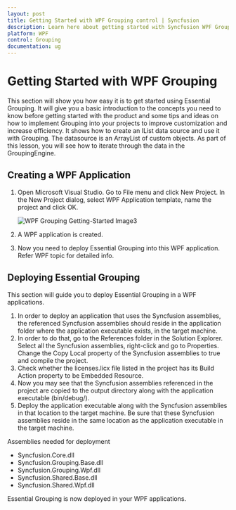 ```yaml
---
layout: post
title: Getting Started with WPF Grouping control | Syncfusion
description: Learn here about getting started with Syncfusion WPF Grouping control, its elements and more details.
platform: WPF
control: Grouping
documentation: ug
---
```


# Getting Started with WPF Grouping

This section will show you how easy it is to get started using Essential Grouping. It will give you a basic introduction to the concepts you need to know before getting started with the product and some tips and ideas on how to implement Grouping into your projects to improve customization and increase efficiency. It shows how to create an IList data source and use it with Grouping. The datasource is an ArrayList of custom objects. As part of this lesson, you will see how to iterate through the data in the GroupingEngine.

## Creating a WPF Application

1. Open Microsoft Visual Studio. Go to File menu and click New Project. In the New Project dialog, select WPF Application template, name the project and click OK. 

   ![WPF Grouping Getting-Started Image3](Getting-Started_images/Getting-Started_img3.jpeg)

2. A WPF application is created.
3. Now you need to deploy Essential Grouping into this WPF application. Refer WPF topic for detailed info.

## Deploying Essential Grouping

This section will guide you to deploy Essential Grouping in a WPF applications.

1. In order to deploy an application that uses the Syncfusion assemblies, the referenced Syncfusion assemblies should reside in the application folder where the application executable exists, in the target machine.
2. In order to do that, go to the References folder in the Solution Explorer. Select all the Syncfusion assemblies, right-click and go to Properties. Change the Copy Local property of the Syncfusion assemblies to true and compile the project.
3. Check whether the licenses.licx file listed in the project has its Build Action property to be Embedded Resource.
4. Now you may see that the Syncfusion assemblies referenced in the project are copied to the output directory along with the application executable (bin/debug/).
5. Deploy the application executable along with the Syncfusion assemblies in that location to the target machine. Be sure that these Syncfusion assemblies reside in the same location as the application executable in the target machine.
 
Assemblies needed for deployment

* Syncfusion.Core.dll
* Syncfusion.Grouping.Base.dll
* Syncfusion.Grouping.Wpf.dll
* Syncfusion.Shared.Base.dll
* Syncfusion.Shared.Wpf.dll

Essential Grouping is now deployed in your WPF applications.

